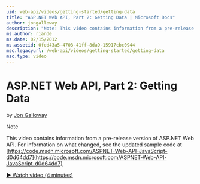 ```yaml
---
uid: web-api/videos/getting-started/getting-data
title: "ASP.NET Web API, Part 2: Getting Data | Microsoft Docs"
author: jongalloway
description: "Note: This video contains information from a pre-release version of ASP.NET Web API"
ms.author: riande
ms.date: 02/15/2012
ms.assetid: 0fed43a5-4703-41ff-8da9-15917cbc0944
msc.legacyurl: /web-api/videos/getting-started/getting-data
msc.type: video
---
```

# ASP.NET Web API, Part 2: Getting Data

by [Jon Galloway](https://github.com/jongalloway)

> [!NOTE]
> This video contains information from a pre-release version of ASP.NET Web API. For information on what changed, see the updated sample code at [https://code.msdn.microsoft.com/ASPNET-Web-API-JavaScript-d0d64dd7](https://code.msdn.microsoft.com/ASPNET-Web-API-JavaScript-d0d64dd7)

[&#9654; Watch video (4 minutes)](https://channel9.msdn.com/Blogs/ASP-NET-Site-Videos/getting-data)
